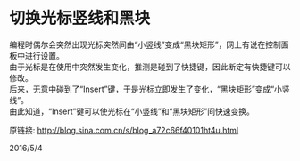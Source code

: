 # 切换光标竖线和黑块

编程时偶尔会突然出现光标突然间由“小竖线”变成“黑块矩形”，网上有说在控制面板中进行设置。  
由于光标是在使用中突然发生变化，推测是碰到了快捷键，因此断定有快捷键可以修改。  
后来，无意中碰到了“Insert”键，于是光标立即发生了变化，“黑块矩形”变成“小竖线”。  
由此知道，“Insert”键可以使光标在“小竖线”和“黑块矩形”间快速变换。  

原链接: http://blog.sina.com.cn/s/blog_a72c66f40101ht4u.html  


2016/5/4  
